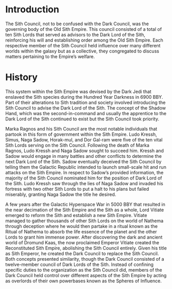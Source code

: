# Introduction

The Sith Council, not to be confused with the Dark Council, was the governing body of the Old Sith Empire.
This council consisted of a total of ten Sith Lords that served as advisors to the Dark Lord of the Sith, reinforcing his will and establishing order among the Old Sith Empire.
Each respective member of the Sith Council held influence over many different worlds within the galaxy but as a collective, they congregated to discuss matters pertaining to the Empire’s welfare.

# History

This system within the Sith Empire was devised by the Dark Jedi that enslaved the Sith species during the Hundred Year Darkness in 6900 BBY.
Part of their alterations to Sith tradition and society involved introducing the Sith Council to advise the Dark Lord of the Sith.
The concept of the Shadow Hand, which was the second-in-command and usually the apprentice to the Dark Lord of the Sith continued to exist but the Sith Council took priority.

Marka Ragnos and his Sith Council are the most notable individuals that partook in this form of government within the Sith Empire.
Ludo Kressh, Simus, Naga Sadow, Horak-mul, and Dor Gal-ram were five of the ten vital Sith Lords serving on the Sith Council.
Following the death of Marka Ragnos, Ludo Kressh and Naga Sadow sought to succeed him.
Kressh and Sadow would engage in many battles and other conflicts to determine the next Dark Lord of the Sith.
Sadow eventually deceived the Sith Council by telling them the Galactic Republic intended to launch small-scale hit and run attacks on the Sith Empire.
In respect to Sadow’s provided information, the majority of the Sith Council nominated him for the position of Dark Lord of the Sith.
Ludo Kressh saw through the lies of Naga Sadow and invaded his fortress with two other Sith Lords to put a halt to his plans but failed miserably, granting Naga Sadow the title he desired.

A few years after the Galactic Hyperspace War in 5000 BBY that resulted in the near decimation of the Sith Empire and the Sith as a whole, Lord Vitiate emerged to reform the Sith and establish a new Sith Empire.
Vitiate managed to gather thousands of other Sith Lords on the world of Nathema through deception where he would then partake in a ritual known as the Ritual of Nathema to absorb the life essence of the planet and the other Lords to grant him immense power.
After discovering the dark and ancient world of Dromund Kaas, the now proclaimed Emperor Vitiate created the Reconstituted Sith Empire, abolishing the Sith Council entirely.
Given his title as Sith Emperor, he created the Dark Council to replace the Sith Council.
Both concepts presented similarity, though the Dark Council consisted of a twelve-member council of Dark Lords of the Sith.
Instead of confining specific duties to the organization as the Sith Council did, members of the Dark Council held control over different aspects of the Sith Empire by acting as overlords of their own powerbases known as the Spheres of Influence.
